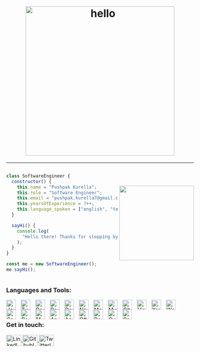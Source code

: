 <h1 align="center">
  <img align="center" src="https://user-images.githubusercontent.com/96326525/211150361-e4b1b881-f322-4689-bd3b-173764ffa1e5.gif" alt="hello" width="400px">
</h1>
<hr>

<div style="display: flex; flex-direction: row-reverse; align-items:center; justify-content: center;">

<img align='right' src="https://media.giphy.com/media/M9gbBd9nbDrOTu1Mqx/giphy.gif" width="200">

```js
class SoftwareEngineer {
  constructor() {
    this.name = "Pushpak Kurella";
    this.role = "Software Engineer";
    this.email = "pushpak.kurella7@gmail.com";
    this.yearsOfExperience = 7++;
    this.language_spoken = ["english", "telugu", "hindi", "tamil"];
  }

  sayHi() {
    console.log(
      "Hello there! Thanks for stopping by. I hope you find some of my work interesting."
    );
  }
}

const me = new SoftwareEngineer();
me.sayHi();
```

</div>

### Languages and Tools:

<img align="left" alt="JavaScript" width="26px" src="https://cdn.jsdelivr.net/gh/devicons/devicon/icons/javascript/javascript-original.svg" style="padding-right:10px;" />
<img align="left" alt="TypeScript" width="26px" src="https://cdn.jsdelivr.net/gh/devicons/devicon/icons/typescript/typescript-plain.svg" style="padding-right:10px;" />
<img align="left" alt="React" width="26px" src="https://cdn.jsdelivr.net/gh/devicons/devicon/icons/react/react-original.svg" style="padding-right:10px;" />
<img align="left" alt="Redux" width="26px" src="https://cdn.jsdelivr.net/gh/devicons/devicon/icons/redux/redux-original.svg" style="padding-right:10px;" />
<img align="left" alt="Docker" width="26px" src="https://cdn.jsdelivr.net/gh/devicons/devicon/icons/docker/docker-original.svg" style="padding-right:10px;" />
<img align="left" alt="Node" width="26px" src="https://cdn.jsdelivr.net/gh/devicons/devicon/icons/nodejs/nodejs-original.svg" style="padding-right:10px;" />
<img align="left" alt="MongoDB" width="26px" src="https://cdn.jsdelivr.net/gh/devicons/devicon/icons/mongodb/mongodb-original.svg" style="padding-right:10px;" />
<img align="left" alt="MySQL" width="26px" src="https://cdn.jsdelivr.net/gh/devicons/devicon/icons/mysql/mysql-original.svg" style="padding-right:10px;" />
<img align="left" alt="Git" width="26px" src="https://cdn.jsdelivr.net/gh/devicons/devicon/icons/git/git-original.svg" style="padding-right:10px;" />
<img align="left" alt="Visual Studio Code" width="26px" src="https://cdn.jsdelivr.net/gh/devicons/devicon/icons/vscode/vscode-original.svg" style="padding-right:10px;" />
<img align="left" alt="Yarn" width="26px" src="https://cdn.jsdelivr.net/gh/devicons/devicon/icons/yarn/yarn-original.svg" style="padding-right:10px;" />
<img align="left" alt="Webpack" width="26px" src="https://cdn.jsdelivr.net/gh/devicons/devicon/icons/webpack/webpack-original.svg" style="padding-right:10px;" />
<img align="left" alt="Sass" width="26px" src="https://cdn.jsdelivr.net/gh/devicons/devicon/icons/sass/sass-original.svg" style="padding-right:10px;" />
<img align="left" alt="Bootstrap" width="26px" src="https://cdn.jsdelivr.net/gh/devicons/devicon/icons/bootstrap/bootstrap-original.svg" style="padding-right:10px;" />
<img align="left" alt="MUI" width="26px" src="https://cdn.jsdelivr.net/gh/devicons/devicon/icons/materialui/materialui-original.svg" style="padding-right:10px;" />
<img align="left" alt="Angular" width="26px" src="https://cdn.jsdelivr.net/gh/devicons/devicon/icons/android/android-original.svg" style="padding-right:10px;" />
<img align="left" alt="Android" width="26px" src="https://cdn.jsdelivr.net/gh/devicons/devicon/icons/angular/angular-original.svg" style="padding-right:10px;" />
<img align="left" alt="C#" width="26px" src="https://cdn.jsdelivr.net/gh/devicons/devicon/icons/csharp/csharp-original.svg" style="padding-right:10px;" />
<img align="left" alt="Dot-NET" width="26px" src="https://cdn.jsdelivr.net/gh/devicons/devicon/icons/dotnetcore/dotnetcore-original.svg" style="padding-right:10px;" />
<img align="left" alt="Cypress" width="26px" src="https://cdn.jsdelivr.net/gh/devicons/devicon/icons/cypressio/cypressio-original.svg" style="padding-right:10px;" />
<img align="left" alt="Groovy" width="26px" src="https://cdn.jsdelivr.net/gh/devicons/devicon/icons/groovy/groovy-original.svg" style="padding-right:10px;" />
</br>
</br>

### Get in touch:

<p align="left">
<a href="https://www.linkedin.com/in/pushpakkurella/" target="_blank">
    <img 
    align="center" 
    src="https://cdn.jsdelivr.net/npm/simple-icons@3.0.1/icons/linkedin.svg"     
    alt="LinkedInIcon" 
    height="30" 
    width="40" />
</a>
<a href="https://github.com/pushkurella" target="_blank">
  <img 
    align="center" 
    src="https://cdn.jsdelivr.net/npm/simple-icons@3.0.1/icons/github.svg"     
    alt="GithubIcon" 
    height="30" 
    width="40" />
</a>
<a href="https://twitter.com/kurellapushpak" target="_blank">
  <img 
    align="center" 
    src="https://cdn.jsdelivr.net/npm/simple-icons@3.0.1/icons/twitter.svg"     
    alt="TwitterIcon" 
    height="30" 
    width="40" />
</a>
</p>
